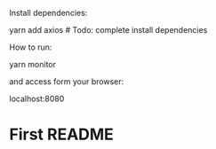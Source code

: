 Install dependencies:

yarn add axios  # Todo: complete install dependencies


How to run:

yarn monitor


and access form your browser:

localhost:8080


# First README
